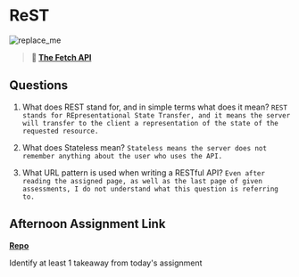 # ReST

![replace_me](https://codeworks.blob.core.windows.net/public/assets/img/illustrations/placeholder.svg)

> **📖 [The Fetch API](https://codeworksacademy.com/fs-student-guide/resources/wk4/04-Fetch)**

## Questions

1. What does REST stand for, and in simple terms what does it mean?
   `REST stands for REpresentational State Transfer, and it means the server will transfer to the client a representation of the state of the requested resource.`

2. What does Stateless mean?
   `Stateless means the server does not remember anything about the user who uses the API. `

3. What URL pattern is used when writing a RESTful API?
   `Even after reading the assigned page, as well as the last page of given assessments, I do not understand what this question is referring to. `

## Afternoon Assignment Link

**[Repo](https://github.com/tonyware2009/Music-Is-Fun)**

Identify at least 1 takeaway from today's assignment
